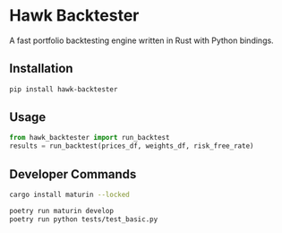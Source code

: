 # Hawk Backtester

A fast portfolio backtesting engine written in Rust with Python bindings.

## Installation

```bash
pip install hawk-backtester
```

## Usage
```python
from hawk_backtester import run_backtest
results = run_backtest(prices_df, weights_df, risk_free_rate)
```



## Developer Commands
```bash
cargo install maturin --locked
```
```bash
poetry run maturin develop
poetry run python tests/test_basic.py
```

